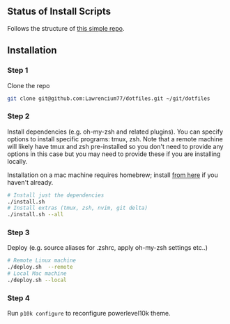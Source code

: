 ## Status of Install Scripts
Follows the structure of [this simple repo](https://github.com/erees1/simple-dotfiles).
## Installation

### Step 1
Clone the repo
```bash
git clone git@github.com:Lawrencium77/dotfiles.git ~/git/dotfiles
```

### Step 2
Install dependencies (e.g. oh-my-zsh and related plugins). You can specify options to install specific programs: tmux, zsh. Note that a remote machine will likely have tmux and zsh pre-installed so you don't need to provide any options in this case but you may need to provide these if you are installing locally. 

Installation on a mac machine requires homebrew; install [from here](https://brew.sh/) if you haven't already.

```bash
# Install just the dependencies 
./install.sh
# Install extras (tmux, zsh, nvim, git delta)
./install.sh --all
```

### Step 3
Deploy (e.g. source aliases for .zshrc, apply oh-my-zsh settings etc..)
```bash
# Remote Linux machine
./deploy.sh  --remote
# Local Mac machine
./deploy.sh --local   
```

### Step 4
Run `p10k configure` to reconfigure powerlevel10k theme.
